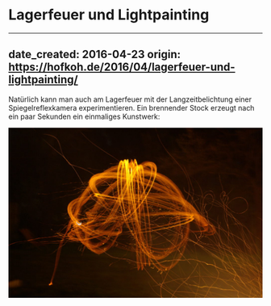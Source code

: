 # Lagerfeuer und Lightpainting

---
date_created: 2016-04-23
origin: https://hofkoh.de/2016/04/lagerfeuer-und-lightpainting/
---

Natürlich kann man auch am Lagerfeuer mit der Langzeitbelichtung einer Spiegelreflexkamera experimentieren. Ein brennender Stock erzeugt nach ein paar Sekunden ein einmaliges Kunstwerk:

![Feuer](./IMGP2308-1024x685.jpg)
